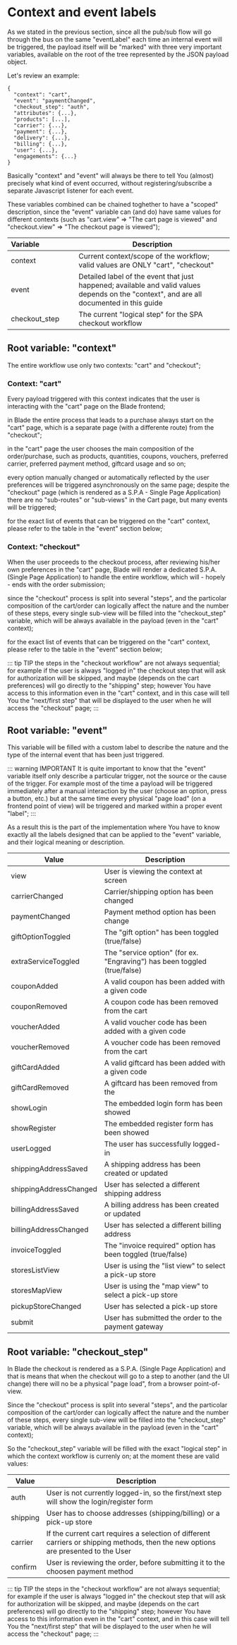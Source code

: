 # Context and event labels
As we stated in the previous section, since all the pub/sub flow will go through the bus on the same "eventLabel" each time an internal event will be triggered, the payload itself will be "marked" with three very important variables, available on the root of the tree represented by the JSON payload object.

Let's review an example:

```js{2-4}
{
  "context": "cart",
  "event": "paymentChanged",
  "checkout_step": "auth",
  "attributes": {...},
  "products": [...],
  "carrier": {...},
  "payment": {...},
  "delivery": {...},
  "billing": {...},
  "user": {...},
  "engagements": {...}
}
```
Basically "context" and "event" will always be there to tell You (almost) precisely what kind of event occurred, without registering/subscribe a separate Javascript listener for each event.

These variables combined can be chained toghether to have a "scoped" description, since the "event" variable can (and do) have same values for different contexts (such as "cart.view" => "The cart page is viewed" and "checkout.view" => "The checkout page is viewed");

| <span style="white-space: nowrap; text-align:center">Variable&nbsp;&nbsp;&nbsp;&nbsp;&nbsp;&nbsp;&nbsp;&nbsp;&nbsp;&nbsp;&nbsp;&nbsp;&nbsp;&nbsp;&nbsp;&nbsp;&nbsp;</span> | Description |
|--------|-----|
| context | Current context/scope of the workflow; valid values are ONLY "cart", "checkout" |
| event   | Detailed label of the event that just happened; available and valid values depends on the "context", and are all documented in this guide |
| checkout_step   | The current "logical step" for the SPA checkout workflow |





## Root variable: "context"
The entire workflow use only two contexts: "cart" and "checkout";

### Context: "cart"
Every payload triggered with this context indicates that the user is interacting with the "cart" page on the Blade frontend;

in Blade the entire process that leads to a purchase always start on the "cart" page, which is a separate page (with a differente route) from the "checkout";

in the "cart" page the user chooses the main composition of the order/purchase, such as products, quantities, coupons, vouchers, preferred carrier, preferred payment method, giftcard usage and so on;

every option manually changed or automatically reflected by the user preferences will be triggered asynchronously on the same page; despite the "checkout" page (which is rendered as a S.P.A - Single Page Application) there are no "sub-routes" or "sub-views" in the Cart page, but many events will be triggered;

for the exact list of events that can be triggered on the "cart" context, please refer to the table in the "event" section below;

### Context: "checkout"
When the user proceeds to the checkout process, after reviewing his/her own preferences in the "cart" page, Blade will render a dedicated S.P.A. (Single Page Application) to handle the entire workflow, which will - hopely - ends with the order submission;

since the "checkout" process is split into several "steps", and the particolar composition of the cart/order can logically affect the nature and the number of these steps, every single sub-view will be filled into the "checkout_step" variable, which will be always available in the payload (even in the "cart" context);

for the exact list of events that can be triggered on the "cart" context, please refer to the table in the "event" section below;

::: tip TIP
the steps in the "checkout workflow" are not always sequential; for example if the user is always "logged in" the checkout step that will ask for authorization will be skipped, and maybe (depends on the cart preferences) will go directly to the "shipping" step;
however You have access to this information even in the "cart" context, and in this case will tell You the "next/first step" that will be displayed to the user when he will access the "checkout" page;
:::

## Root variable: "event"
This variable will be filled with a custom label to describe the nature and the type of the internal event that has been just triggered.

::: warning IMPORTANT
It is quite important to know that the "event" variable itself only describe a particular trigger, not the source or the cause of the trigger.
For example most of the time a payload will be triggered immediately after a manual interaction by the user (choose an option, press a button, etc.) but at the same time every physical "page load" (on a frontend point of view) will be triggered and marked within a proper event "label";
:::

As a result this is the part of the implementation where You have to know exactly all the labels designed that can be applied to the "event" variable, and their logical meaning or description.

| <span style="white-space: nowrap; text-align:center">Value</span> | Description |
|--------|-----|
| <span style="white-space: nowrap;">view</span> | User is viewing the context at screen |
| <span style="white-space: nowrap;">carrierChanged</span>  | Carrier/shipping option has been changed |
| <span style="white-space: nowrap;">paymentChanged</span>   | Payment method option has been change |
| <span style="white-space: nowrap;">giftOptionToggled</span> | The "gift option" has been toggled (true/false) |
| <span style="white-space: nowrap;">extraServiceToggled</span> | The "service option" (for ex. "Engraving") has been toggled (true/false) |
| <span style="white-space: nowrap;">couponAdded</span> | A valid coupon has been added with a given code |
| <span style="white-space: nowrap;">couponRemoved</span> | A coupon code has been removed from the cart |
| <span style="white-space: nowrap;">voucherAdded</span> | A valid voucher code has been added with a given code |
| <span style="white-space: nowrap;">voucherRemoved</span> | A voucher code has been removed from the cart |
| <span style="white-space: nowrap;">giftCardAdded</span> | A valid giftcard has been added with a given code |
| <span style="white-space: nowrap;">giftCardRemoved</span> | A giftcard has been removed from the |
| <span style="white-space: nowrap;">showLogin</span> | The embedded login form has been showed |
| <span style="white-space: nowrap;">showRegister</span> | The embedded register form has been showed |
| <span style="white-space: nowrap;">userLogged</span> | The user has successfully logged-in |
| <span style="white-space: nowrap;">shippingAddressSaved</span> | A shipping address has been created or updated |
| <span style="white-space: nowrap;">shippingAddressChanged</span> | User has selected a different shipping address |
| <span style="white-space: nowrap;">billingAddressSaved</span> | A billing address has been created or updated |
| <span style="white-space: nowrap;">billingAddressChanged</span> | User has selected a different billing address |
| <span style="white-space: nowrap;">invoiceToggled</span> | The "invoice required" option has been toggled (true/false) |
| <span style="white-space: nowrap;">storesListView</span> | User is using the "list view" to select a pick-up store |
| <span style="white-space: nowrap;">storesMapView</span> | User is using the "map view" to select a pick-up store |
| <span style="white-space: nowrap;">pickupStoreChanged</span> | User has selected a pick-up store |
| <span style="white-space: nowrap;">submit</span> | User has submitted the order to the payment gateway |

## Root variable: "checkout_step"
In Blade the checkout is rendered as a S.P.A. (Single Page Application) and that is means that when the checkout will go to a step to another (and the UI change) there will no be a physical "page load", from a browser point-of-view.

Since the "checkout" process is split into several "steps", and the particolar composition of the cart/order can logically affect the nature and the number of these steps, every single sub-view will be filled into the "checkout_step" variable, which will be always available in the payload (even in the "cart" context);

So the "checkout_step" variable will be filled with the exact "logical step" in which the context workflow is currenly on;
at the moment these are valid values:

| <span style="white-space: nowrap; text-align:center">Value</span> | Description |
|--------|-----|
| <span style="white-space: nowrap;">auth</span> | User is not currently logged-in, so the first/next step will show the login/register form |
| <span style="white-space: nowrap;">shipping</span> | User has to choose addresses (shipping/billing) or a pick-up store |
| <span style="white-space: nowrap;">carrier</span> | If the current cart requires a selection of different carriers or shipping methods, then the new options are presented to the User |
| <span style="white-space: nowrap;">confirm</span> | User is reviewing the order, before submitting it to the choosen payment method |

::: tip TIP
the steps in the "checkout workflow" are not always sequential; for example if the user is always "logged in" the checkout step that will ask for authorization will be skipped, and maybe (depends on the cart preferences) will go directly to the "shipping" step;
however You have access to this information even in the "cart" context, and in this case will tell You the "next/first step" that will be displayed to the user when he will access the "checkout" page;
:::